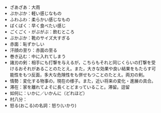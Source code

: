 - ざあざあ：大雨
- ぷかぷか：軽い感じなもの
- ふわふわ：柔らかい感じなもの
- ばくばく：早く食べたい感じ
- ごくごく・がぶがぶ：飲むところ
- ぶかぶか：靴のサイズ大すぎる
- 赤面：恥ずかしい
- 汗顔の至り：赤面の至る
- 巻き込む：中に入れてしまう
- 諸刃の剣：相手にも打撃を与えるが，こちらもそれと同じくらいの打撃を受けるおそれがあることのたとえ。また，大きな効果や良い結果をもたらす可能性をもつ反面，多大な危険性をも併せもつことのたとえ。両刃の剣。
- 情勢：変化する物事の，現在の様子。また，近い将来の変化・進展の具合。
- 滞在：家を離れてよそに長くとどまっていること。滞留。逗留
- 如何に：いかに／いかんに（どれほど）
- 村八分：
- 怒る(おこる)の名詞：怒り(いかり)